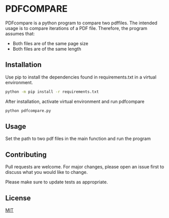 # PDFCOMPARE

PDFcompare is a python program to compare two pdffiles. The intended usage is to compare iterations of a PDF file. Therefore, the program assumes that:
- Both files are of the same page size
- Both files are of the same length

## Installation

Use pip to install the dependencies found in requirements.txt in a virtual environment.

```bash
python -m pip install -r requirements.txt
```

After installation, activate virtual environment and run pdfcompare
```bash
python pdfcompare.py
```

## Usage

Set the path to two pdf files in the main function and run the program

## Contributing

Pull requests are welcome. For major changes, please open an issue first
to discuss what you would like to change.

Please make sure to update tests as appropriate.

## License

[MIT](https://choosealicense.com/licenses/mit/)